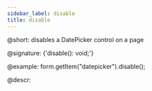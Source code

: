 ```yaml
---
sidebar_label: disable
title: disable
---          
```


@short: disables a DatePicker control on a page

@signature: {'disable(): void;'}

@example:
form.getItem("datepicker").disable();

@descr:
